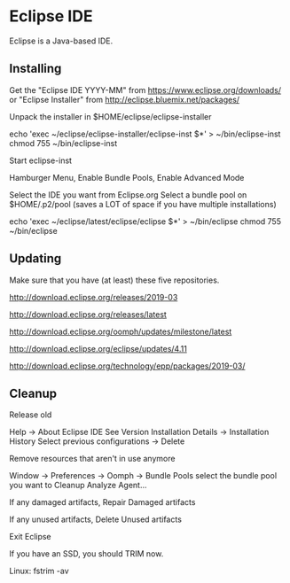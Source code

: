 # Eclipse IDE

Eclipse is a Java-based IDE.

## Installing

Get the "Eclipse IDE YYYY-MM" from https://www.eclipse.org/downloads/ or
"Eclipse Installer" from  http://eclipse.bluemix.net/packages/


Unpack the installer in $HOME/eclipse/eclipse-installer

  echo 'exec ~/eclipse/eclipse-installer/eclipse-inst $\*' > ~/bin/eclipse-inst
  chmod 755 ~/bin/eclipse-inst

Start eclipse-inst

Hamburger Menu, Enable Bundle Pools, Enable Advanced Mode

Select the IDE you want from Eclipse.org
Select a bundle pool on $HOME/.p2/pool (saves a LOT of space if you have multiple installations)


  echo 'exec ~/eclipse/latest/eclipse/eclipse $\*' > ~/bin/eclipse
  chmod 755 ~/bin/eclipse



## Updating

Make sure that you have (at least) these five repositories.

http://download.eclipse.org/releases/2019-03

http://download.eclipse.org/releases/latest

http://download.eclipse.org/oomph/updates/milestone/latest

http://download.eclipse.org/eclipse/updates/4.11

http://download.eclipse.org/technology/epp/packages/2019-03/

## Cleanup

Release old

 Help -> About Eclipse IDE
   See Version
   Installation Details -> Installation History
     Select previous configurations -> Delete

Remove resources that aren't in use anymore

Window -> Preferences -> Oomph -> Bundle Pools
select the bundle pool you want to Cleanup
Analyze Agent...

If any damaged artifacts, Repair Damaged artifacts

If any unused artifacts, Delete Unused artifacts

Exit Eclipse

If you have an SSD, you should TRIM now.

Linux: fstrim -av

